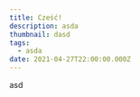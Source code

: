 ```yaml
---
title: Cześć!
description: asda
thumbnail: dasd
tags:
  - asda
date: 2021-04-27T22:00:00.000Z
---
```

asd
